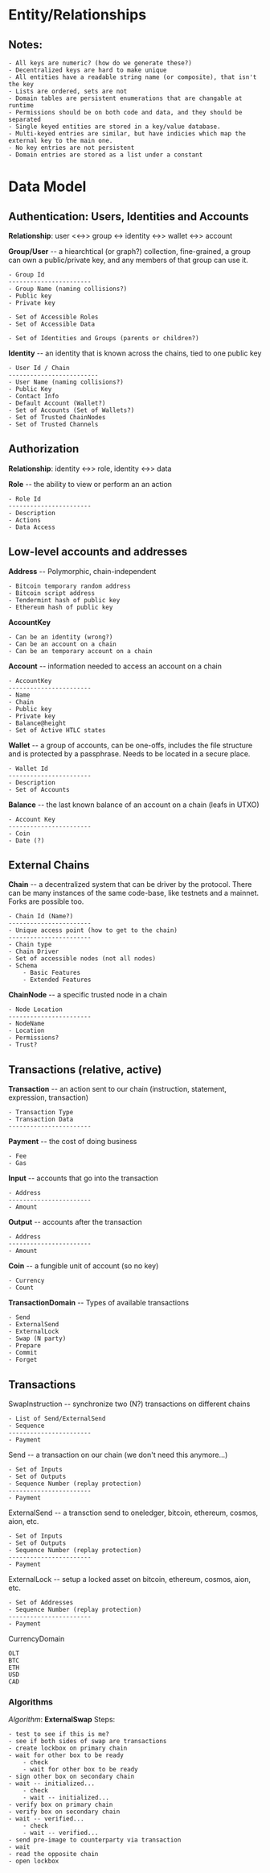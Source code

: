 # Entity/Relationships

## Notes:

	- All keys are numeric? (how do we generate these?)
	- Decentralized keys are hard to make unique
	- All entities have a readable string name (or composite), that isn't the key
	- Lists are ordered, sets are not
	- Domain tables are persistent enumerations that are changable at runtime
	- Permissions should be on both code and data, and they should be separated
	- Single keyed entities are stored in a key/value database.
	- Multi-keyed entries are similar, but have indicies which map the external key to the main one.
	- No key entries are not persistent
	- Domain entries are stored as a list under a constant

# Data Model

## Authentication: Users, Identities and Accounts

**Relationship**: user <<->> group <-> identity <->> wallet <->> account


**Group/User** -- a hiearchtical (or graph?) collection, fine-grained, a group can own a public/private key, and any members of that group can use it.

	- Group Id
	-----------------------
	- Group Name (naming collisions?)
	- Public key
	- Private key

	- Set of Accessible Roles
	- Set of Accessible Data

	- Set of Identities and Groups (parents or children?)

**Identity** -- an identity that is known across the chains, tied to one public key

	- User Id / Chain
	-------------------------
	- User Name (naming collisions?)
	- Public Key
	- Contact Info
	- Default Account (Wallet?)
	- Set of Accounts (Set of Wallets?)
	- Set of Trusted ChainNodes
	- Set of Trusted Channels


## Authorization

**Relationship**: identity <->> role, identity <->> data

**Role** -- the ability to view or perform an an action

	- Role Id
	-----------------------
	- Description
	- Actions
	- Data Access

## Low-level accounts and addresses

**Address** -- Polymorphic, chain-independent

	- Bitcoin temporary random address
	- Bitcoin script address
	- Tendermint hash of public key
	- Ethereum hash of public key

**AccountKey**

	- Can be an identity (wrong?)
	- Can be an account on a chain
	- Can be an temporary account on a chain

**Account** -- information needed to access an account on a chain

	- AccountKey 
	-----------------------
	- Name
	- Chain 
	- Public key
	- Private key
	- Balance@height
	- Set of Active HTLC states

**Wallet** -- a group of accounts, can be one-offs, includes the file structure and is protected by a passphrase. Needs to be located in a secure place.

	- Wallet Id
	-----------------------
	- Description
	- Set of Accounts

**Balance** -- the last known balance of an account on a chain (leafs in UTXO)

	- Account Key
	-----------------------
	- Coin
	- Date (?)

## External Chains

**Chain** -- a decentralized system that can be driver by the protocol. There can be many instances of the same code-base, like testnets and a mainnet. Forks are possible too.

	- Chain Id (Name?)
	-----------------------
	- Unique access point (how to get to the chain)
	-----------------------
	- Chain type
	- Chain Driver
	- Set of accessible nodes (not all nodes)
	- Schema
		- Basic Features
		- Extended Features

**ChainNode** -- a specific trusted node in a chain

	- Node Location
	-----------------------
	- NodeName
	- Location
	- Permissions?
	- Trust?

## Transactions (relative, active)

**Transaction** -- an action sent to our chain (instruction, statement, expression, transaction)

	- Transaction Type 
	- Transaction Data
	-----------------------

**Payment** -- the cost of doing business

	- Fee
	- Gas

**Input** -- accounts that go into the transaction

	- Address
	-----------------------
	- Amount

**Output** -- accounts after the transaction

	- Address
	-----------------------
	- Amount

**Coin** -- a fungible unit of account (so no key)

	- Currency
	- Count

**TransactionDomain** -- Types of available transactions

	- Send
	- ExternalSend
	- ExternalLock
	- Swap (N party)
	- Prepare
	- Commit
	- Forget

## Transactions

SwapInstruction -- synchronize two (N?) transactions on different chains

	- List of Send/ExternalSend
	- Sequence 
	-----------------------
	- Payment
	
Send -- a transaction on our chain (we don't need this anymore...)

	- Set of Inputs
	- Set of Outputs
	- Sequence Number (replay protection)
	-----------------------
	- Payment

ExternalSend -- a transction send to oneledger, bitcoin, ethereum, cosmos, aion, etc. 

	- Set of Inputs
	- Set of Outputs
	- Sequence Number (replay protection)
	-----------------------
	- Payment

ExternalLock -- setup a locked asset on bitcoin, ethereum, cosmos, aion, etc. 

	- Set of Addresses
	- Sequence Number (replay protection)
	-----------------------
	- Payment

CurrencyDomain

	OLT
	BTC
	ETH
	USD
	CAD

### Algorithms

*Algorithm*: **ExternalSwap** Steps:

	- test to see if this is me?
	- see if both sides of swap are transactions
	- create lockbox on primary chain
	- wait for other box to be ready
		- check
		- wait for other box to be ready
	- sign other box on secondary chain 
	- wait -- initialized...
		- check
		- wait -- initialized...
	- verify box on primary chain
	- verify box on secondary chain
	- wait -- verified...
		- check
		- wait -- verified...
	- send pre-image to counterparty via transaction
	- wait
	- read the opposite chain
	- open lockbox

